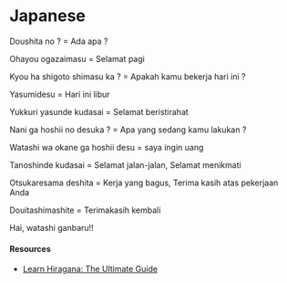 Japanese
========

Doushita no ? = Ada apa ?

Ohayou ogazaimasu = Selamat pagi

Kyou ha shigoto shimasu ka ? = Apakah kamu bekerja hari ini ?

Yasumidesu = Hari ini libur

Yukkuri yasunde kudasai = Selamat beristirahat

Nani ga hoshii no desuka ? = Apa yang sedang kamu lakukan ?

Watashi wa okane ga hoshii desu = saya ingin uang

Tanoshinde kudasai = Selamat jalan-jalan, Selamat menikmati

Otsukaresama deshita = Kerja yang bagus, Terima kasih atas pekerjaan Anda

Douitashimashite = Terimakasih kembali

Hai, watashi ganbaru!!

#### Resources

-	[Learn Hiragana: The Ultimate Guide](https://www.tofugu.com/japanese/learn-hiragana/)
